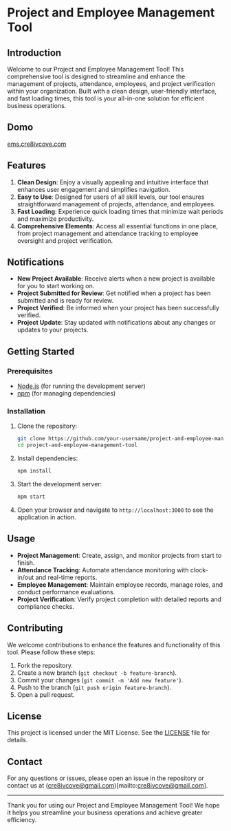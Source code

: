 # Project and Employee Management Tool

## Introduction

Welcome to our Project and Employee Management Tool! This comprehensive tool is designed to streamline and enhance the management of projects, attendance, employees, and project verification within your organization. Built with a clean design, user-friendly interface, and fast loading times, this tool is your all-in-one solution for efficient business operations.

## Domo 
[ems.cre8ivcove.com](https://ems.cre8ivcove.com)

## Features

1. **Clean Design**: Enjoy a visually appealing and intuitive interface that enhances user engagement and simplifies navigation.
2. **Easy to Use**: Designed for users of all skill levels, our tool ensures straightforward management of projects, attendance, and employees.
3. **Fast Loading**: Experience quick loading times that minimize wait periods and maximize productivity.
4. **Comprehensive Elements**: Access all essential functions in one place, from project management and attendance tracking to employee oversight and project verification.

## Notifications

- **New Project Available**: Receive alerts when a new project is available for you to start working on.
- **Project Submitted for Review**: Get notified when a project has been submitted and is ready for review.
- **Project Verified**: Be informed when your project has been successfully verified.
- **Project Update**: Stay updated with notifications about any changes or updates to your projects.

## Getting Started

### Prerequisites

- [Node.js](https://nodejs.org/) (for running the development server)
- [npm](https://www.npmjs.com/) (for managing dependencies)

### Installation

1. Clone the repository:
   ```bash
   git clone https://github.com/your-username/project-and-employee-management-tool.git
   cd project-and-employee-management-tool
   ```

2. Install dependencies:
   ```bash
   npm install
   ```

3. Start the development server:
   ```bash
   npm start
   ```

4. Open your browser and navigate to `http://localhost:3000` to see the application in action.

## Usage

- **Project Management**: Create, assign, and monitor projects from start to finish.
- **Attendance Tracking**: Automate attendance monitoring with clock-in/out and real-time reports.
- **Employee Management**: Maintain employee records, manage roles, and conduct performance evaluations.
- **Project Verification**: Verify project completion with detailed reports and compliance checks.

## Contributing

We welcome contributions to enhance the features and functionality of this tool. Please follow these steps:

1. Fork the repository.
2. Create a new branch (`git checkout -b feature-branch`).
3. Commit your changes (`git commit -m 'Add new feature'`).
4. Push to the branch (`git push origin feature-branch`).
5. Open a pull request.

## License

This project is licensed under the MIT License. See the [LICENSE](LICENSE) file for details.

## Contact

For any questions or issues, please open an issue in the repository or contact us at (cre8ivcove@gmail.com)[mailto:cre8ivcove@gmail.com].

---

Thank you for using our Project and Employee Management Tool! We hope it helps you streamline your business operations and achieve greater efficiency.
